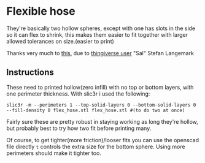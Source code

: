 # Flexible hose
They're basically two hollow spheres, except with one has slots in the side so it can
flex to shrink, this makes them easier to fit together with larger allowed tolerances
on size.(easier to print)

Thanks very much to [this](http://www.thingiverse.com/thing:28255), due to
[thingiverse user](http://www.thingiverse.com/Sal/) "Sal" Stefan Langemark

## Instructions
These need to printed hollow(zero infill) with no top or bottom layers, with one perimeter
thickness. With slic3r i used the following:

    slic3r -m --perimeters 1 --top-solid-layers 0 --bottom-solid-layers 0 --fill-density 0 flex_hose.stl flex_hose.stl #(to do two at once)

Fairly sure these are pretty robust in staying working as long they're hollow, 
but probably best to try how two fit before printing many.

Of course, to get tighter(more friction)/looser fits you can use the openscad file
directly `t` controls the extra size for the bottom sphere. Using more perimeters 
should make it tighter too.
